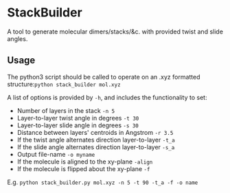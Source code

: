 # StackBuilder
A tool to generate molecular dimers/stacks/&amp;c. with provided twist and slide angles.

## Usage
The python3 script should be called to operate on an .xyz formatted structure:````python stack_builder mol.xyz````

A list of options is provided by ````-h````, and includes the functionality to set:
- Number of layers in the stack ````-n 5````
- Layer-to-layer twist angle in degrees ````-t 30````
- Layer-to-layer slide angle in degrees ````-s 30````
- Distance between layers' centroids in Angstrom ````-r 3.5````
- If the twist angle alternates direction layer-to-layer ````-t_a````
- If the slide angle alternates direction layer-to-layer ````-s_a````
- Output file-name ````-o myname````
- If the molecule is aligned to the xy-plane ````-align````
- If the molecule is flipped about the xy-plane ````-f````

E.g. ````python stack_builder.py mol.xyz -n 5 -t 90 -t_a -f -o name````
